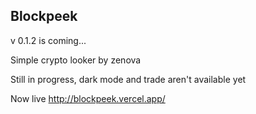 ## Blockpeek

v 0.1.2 is coming...

Simple crypto looker by zenova

Still in progress, dark mode and trade aren't available yet

Now live
http://blockpeek.vercel.app/
